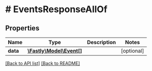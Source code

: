 # # EventsResponseAllOf

## Properties

Name | Type | Description | Notes
------------ | ------------- | ------------- | -------------
**data** | [**\Fastly\Model\Event[]**](Event.md) |  | [optional] 


[[Back to API list]](../../README.md#endpoints) [[Back to README]](../../README.md)
